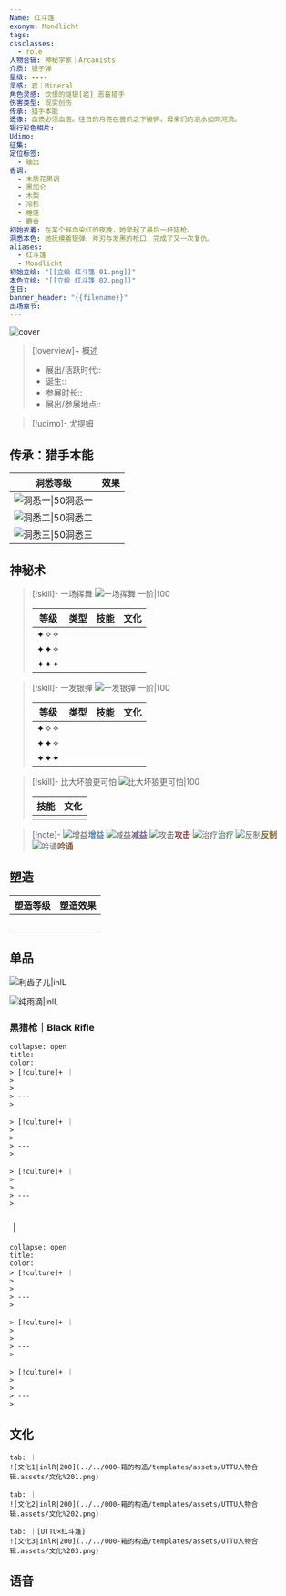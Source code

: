 ```yaml
---
Name: 红斗篷
exonym: Mondlicht
tags: 
cssclasses:
  - role
人物合辑: 神秘学家｜Arcanists
介质: 银子弹
星级: ✦✦✦✦
灵感: 岩｜Mineral
角色灵感: 饮恨的燧银[岩] 恶畜猎手
伤害类型: 现实创伤
传承: 猎手本能
造像: 血债必须血偿。往日的月亮在兽爪之下破碎，母亲们的泪水如同河流。
银行彩色相片: 
Udimo: 
征集: 
定位标签:
  - 输出
香调:
  - 木质花果调
  - 黑加仑
  - 木梨
  - 冷杉
  - 睡莲
  - 麝香
初始衣着: 在某个鲜血染红的夜晚，她举起了最后一杆猎枪。
洞悉本色: 她抚摸着银弹、斧刃与发黑的枪口，完成了又一次复仇。
aliases:
  - 红斗篷
  - Mondlicht
初始立绘: "[[立绘 红斗篷 01.png]]"
本色立绘: "[[立绘 红斗篷 02.png]]"
生日: 
banner_header: "{{filename}}"
出场章节:
---
```

![cover](assets/红斗篷｜Mondlicht.assets/立绘%20红斗篷%2002.png)

> [!overview]+ 概述
> - 展出/活跃时代:: 
> - 诞生:: 
> - 参展时长:: 
> - 展出/参展地点:: 

> [!udimo]- 尤提姆
> 
> 

## 传承：猎手本能

|                                 洞悉等级                                  | 效果  |
| :-------------------------------------------------------------------: | :-: |
| ![洞悉一\|50](../../000-箱的构造/templates/assets/UTTU人物合辑.assets/图标%20洞悉Ⅰ.png)洞悉一 |     |
| ![洞悉二\|50](../../000-箱的构造/templates/assets/UTTU人物合辑.assets/图标%20洞悉Ⅱ.png)洞悉二 |     |
| ![洞悉三\|50](../../000-箱的构造/templates/assets/UTTU人物合辑.assets/图标%20洞悉Ⅲ.png)洞悉三 |     |

## 神秘术

> [!skill]- 一场挥舞
> ![一场挥舞 一阶|100](assets/红斗篷｜Mondlicht.assets/神秘术%20一场挥舞1.png)
> 
> | 等级  | 类型  | 技能  | 文化  |
> | :-: | :-: | :-: | :-: |
> | ✦✧✧ |     |     |     |
> | ✦✦✧ |     |     |     |
> | ✦✦✦ |     |     |     |
> 

> [!skill]- 一发银弹
> ![一发银弹 一阶|100](assets/红斗篷｜Mondlicht.assets/神秘术%20一发银弹1.png)
> 
> | 等级  | 类型  | 技能  | 文化  |
> | :-: | :-: | :-: | :-: |
> | ✦✧✧ |     |     |     |
> | ✦✦✧ |     |     |     |
> | ✦✦✦ |     |     |     |
> 

> [!skill]- 比大坏狼更可怕
> ![比大坏狼更可怕|100](assets/红斗篷｜Mondlicht.assets/至终的仪式%20比大坏狼更可怕.png)
> 
> | 技能 | 文化 |
> | :--: | :--: |
> |      |      |
> 



> [!note]- 
> ![增益](../../000-箱的构造/templates/assets/UTTU人物合辑.assets/Buff.png)<b><font color="#5c87b3">增益</font></b>
> ![减益](../../000-箱的构造/templates/assets/UTTU人物合辑.assets/Debuff.png)<b><font color="#7B5E91">减益</font></b>
> ![攻击](../../000-箱的构造/templates/assets/UTTU人物合辑.assets/Attack.png)<b><font color="#933334">攻击</font></b>
> ![治疗](../../000-箱的构造/templates/assets/UTTU人物合辑.assets/Health.png)<b><font color="#6F967A">治疗</font></b>
> ![反制](../../000-箱的构造/templates/assets/UTTU人物合辑.assets/Counter.png)<b><font color="#78652F">反制</font></b>
> ![吟诵](../../000-箱的构造/templates/assets/UTTU人物合辑.assets/Channel.png)<b><font color="#895C39">吟诵</font></b>

## 塑造

| 塑造等级 | 塑造效果 |
| :--: | :--: |
|      |      |
|      |      |
|      |      |
|      |      |
|      |      |


## 单品

![利齿子儿|inlL](../../000-箱的构造/templates/assets/UTTU人物合辑.assets/货币%20利齿子儿.png)

![纯雨滴|inlL](../../000-箱的构造/templates/assets/UTTU人物合辑.assets/货币%20纯雨滴.png)

### 黑猎枪｜Black Rifle

````ad-flex
collapse: open
title: 
color: 
> [!culture]+ ｜
> 
> 
> ---
> 

> [!culture]+ ｜
> 
> 
> ---
> 

> [!culture]+ ｜
> 
> 
> ---
> 
````

### ｜

````ad-flex
collapse: open
title: 
color: 
> [!culture]+ ｜
> 
> 
> ---
> 

> [!culture]+ ｜
> 
> 
> ---
> 

> [!culture]+ ｜
> 
> 
> ---
> 
````

## 文化

````tabs
tab: ｜
![文化1|inlR|200](../../000-箱的构造/templates/assets/UTTU人物合辑.assets/文化%201.png)

tab: ｜
![文化2|inlR|200](../../000-箱的构造/templates/assets/UTTU人物合辑.assets/文化%202.png)

tab: ｜[UTTU×红斗篷]
![文化3|inlR|200](../../000-箱的构造/templates/assets/UTTU人物合辑.assets/文化%203.png)

````

## 语音

